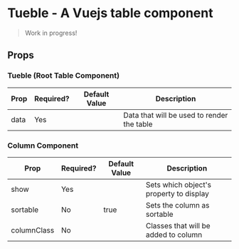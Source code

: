 # Tueble - A Vuejs table component

> Work in progress!

## Props

### Tueble (Root Table Component)

| Prop | Required? | Default Value | Description                                |
| ---- | --------- | ------------- | ------------------------------------------ |
| data | Yes       |               | Data that will be used to render the table |

### Column Component

| Prop        | Required? | Default Value | Description                             |
| ----------- | --------- | ------------- | --------------------------------------- |
| show        | Yes       |               | Sets which object's property to display |
| sortable    | No        | true          | Sets the column as sortable             |
| columnClass | No        |               | Classes that will be added to column    |
